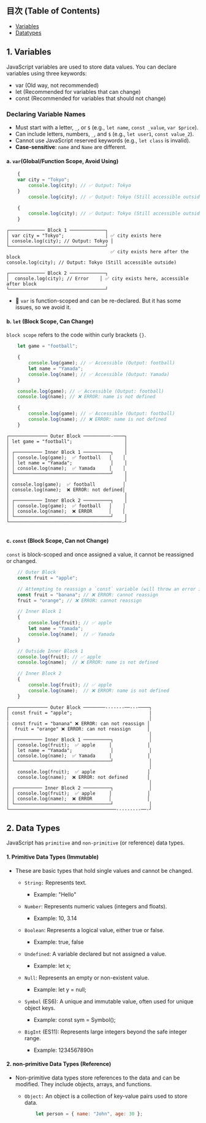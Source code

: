 ## 目次 (Table of Contents)
- [Variables](#1-variables)
- [Datatypes](#2-data-types)

## 1. Variables
JavaScript variables are used to store data values. You can declare variables using three keywords:
 - var (Old way, not recommended)
 - let (Recommended for variables that can change)
 - const (Recommended for variables that should not change)

### Declaring Variable Names

- Must start with a letter, `_`, or `$` (e.g., `let name`, `const _value`, `var $price`).
- Can include letters, numbers, `_`, and `$` (e.g., `let user1`, `const value_2`).
- Cannot use JavaScript reserved keywords (e.g., `let class` is invalid).
- **Case-sensitive**: `name` and `Name` are different.

#### a. `var`(Global/Function Scope, Avoid Using)
```javascript
    {
    var city = "Tokyo";
        console.log(city); // ✅ Output: Tokyo
    }
        console.log(city); // ✅ Output: Tokyo (Still accessible outside)

    {
        console.log(city); // ✅ Output: Tokyo (Still accessible outside)
    }  
```
```pgsql
┌───────────── Block 1 ─────────────┐
│ var city = "Tokyo";               │ ✅ city exists here
│ console.log(city); // Output: Tokyo │
└───────────────────────────────────┘
                                      ✅ city exists here after the block
console.log(city); // Output: Tokyo (Still accessible outside)

┌───────────── Block 2 ─────────────┐
│  console.log(city); // Error    │ ✅ city exists here, accessible after block
└───────────────────────────────────┘
```

- 🔹 `var` is function-scoped and can be re-declared. But it has some issues, so we avoid it.

#### b. `let` (Block Scope, Can Change)
`block scope` refers to the code within curly brackets `{}`.

```javascript
    let game = "football";

    {
        console.log(game); // ✅ Accessible (Output: football)
        let name = "Yamada";
        console.log(name); // ✅ Accessible (Output: Yamada)
    }

    console.log(game); // ✅ Accessible (Output: football)
    console.log(name); // ❌ ERROR: name is not defined

    {
        console.log(game); // ✅ Accessible (Output: football)
        console.log(name); // ❌ ERROR: name is not defined
    }
```
```pgsql
┌────────────── Outer Block ──────────-────┐
│ let game = "football";                   │
│                                          │
│ ┌────────── Inner Block 1 ──────────┐    │
│ │ console.log(game);  ✅ football   │    │
│ │ let name = "Yamada";              │    │
│ │ console.log(name);  ✅ Yamada     │    │
│ └───────────────────────────────────┘    │
│                                          │
│ console.log(game);  ✅ football          │
│ console.log(name);  ❌ ERROR: not defined│
│                                          │
│ ┌────────── Inner Block 2 ──────────┐    │
│ │ console.log(game);  ✅ football   │    │
│ │ console.log(name);  ❌ ERROR      │    │
│ └───────────────────────────────────┘    │
└─────────────────────────────────────────-┘


```
#### c. `const` (Block Scope, Can not Change)
`const` is block-scoped and once assigned a value, it cannot be reassigned or changed.

```javascript
    // Outer Block
    const fruit = "apple";

    // Attempting to reassign a `const` variable (will throw an error in JavaScript)
    const fruit = "banana"; // ❌ ERROR: cannot reassign
    fruit = "orange"; // ❌ ERROR: cannot reassign

    // Inner Block 1
    {
        console.log(fruit); // ✅ apple
        let name = "Yamada";
        console.log(name);  // ✅ Yamada
    }

    // Outside Inner Block 1
    console.log(fruit); // ✅ apple
    console.log(name);  // ❌ ERROR: name is not defined

    // Inner Block 2
    {
        console.log(fruit); // ✅ apple
        console.log(name);  // ❌ ERROR: name is not defined
    }

```


```pgsql
┌────────────── Outer Block ────────-------──---────┐
│ const fruit = "apple";                            |
│                                                   │
| const fruit = "banana" ❌ ERROR: can not reassign │
│  fruit = "orange" ❌ ERROR: can not reassign      │
│                                                   │
│ ┌────────── Inner Block 1 ──────────┐             │
│ │ console.log(fruit);  ✅ apple     │             │
│ │ let name = "Yamada";              │             │
│ │ console.log(name);  ✅ Yamada     │             │
│ └───────────────────────────────────┘             │
│                                                   │
│   console.log(fruit);  ✅ apple                   │
│   console.log(name);  ❌ ERROR: not defined       │
│                                                   │
│ ┌────────── Inner Block 2 ──────────┐             │
│ │ console.log(fruit);  ✅ apple     │             │
│ │ console.log(name);  ❌ ERROR      │             │
│ └───────────────────────────────────┘             │
└───────────────────────────────────────---------──-┘
```

## 2. Data Types
JavaScript has `primitive` and `non-primitive` (or reference) data types.

#### 1. Primitive Data Types (Immutable)
- These are basic types that hold single values and cannot be changed.

    - `String:` Represents text.
        - Example: "Hello"

    - `Number`: Represents numeric values (integers and floats).
        - Example: 10, 3.14
    
    - `Boolean`: Represents a logical value, either true or false.
        - Example: true, false

    - `Undefined`: A variable declared but not assigned a value.
        - Example: let x;

    - `Null`: Represents an empty or non-existent value.
        - Example: let y = null;

    - `Symbol` (ES6): A unique and immutable value, often used for unique object keys.
        - Example: const sym = Symbol();
    
    - `BigInt` (ES11): Represents large integers beyond the safe integer range.
        - Example: 1234567890n


#### 2. non-primitive Data Types (Reference)
- Non-primitive data types store references to the data and can be modified. They include objects, arrays, and functions.

    - `Object:` An object is a collection of key-value pairs used to store data.
        ```javascript
            let person = { name: "John", age: 30 };
        ```